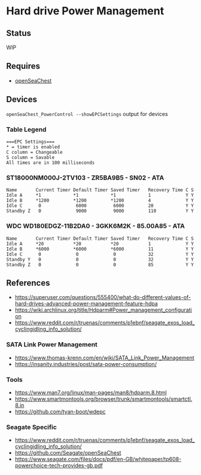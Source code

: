 # Hard drive Power Management

## Status
WIP

## Requires
- [openSeaChest](https://github.com/Seagate/openSeaChest)

## Devices

`openSeaChest_PowerControl --showEPCSettings` output for devices

### Table Legend
```
===EPC Settings===
* = timer is enabled
C column = Changeable
S column = Savable
All times are in 100 milliseconds
```

### ST18000NM000J-2TV103 - ZR5BA9B5 - SN02 - ATA

```
Name       Current Timer Default Timer Saved Timer   Recovery Time C S
Idle A     *1            *1            *1            1             Y Y
Idle B     *1200         *1200         *1200         4             Y Y
Idle C      0             6000          6000         20            Y Y
Standby Z   0             9000          9000         110           Y Y
```

### WDC WD180EDGZ-11B2DA0 - 3GKK6M2K - 85.00A85 - ATA

```
Name       Current Timer Default Timer Saved Timer   Recovery Time C S
Idle A     *20           *20           *20           1             Y Y
Idle B     *6000         *6000         *6000         11            Y Y
Idle C      0             0             0            32            Y Y
Standby Y   0             0             0            32            Y Y
Standby Z   0             0             0            85            Y Y
```

## References
- https://superuser.com/questions/555400/what-do-different-values-of-hard-drives-advanced-power-management-feature-hdpa
- https://wiki.archlinux.org/title/Hdparm#Power_management_configuration
- https://www.reddit.com/r/truenas/comments/p1ebnf/seagate_exos_load_cyclingidling_info_solution/

### SATA Link Power Management
- https://www.thomas-krenn.com/en/wiki/SATA_Link_Power_Management
- https://insanity.industries/post/sata-power-consumption/

### Tools
- https://www.man7.org/linux/man-pages/man8/hdparm.8.html
- https://www.smartmontools.org/browser/trunk/smartmontools/smartctl.8.in
- https://github.com/tyan-boot/wdepc

### Seagate Specific
- https://www.reddit.com/r/truenas/comments/p1ebnf/seagate_exos_load_cyclingidling_info_solution/
- https://github.com/Seagate/openSeaChest
- https://www.seagate.com/files/docs/pdf/en-GB/whitepaper/tp608-powerchoice-tech-provides-gb.pdf
